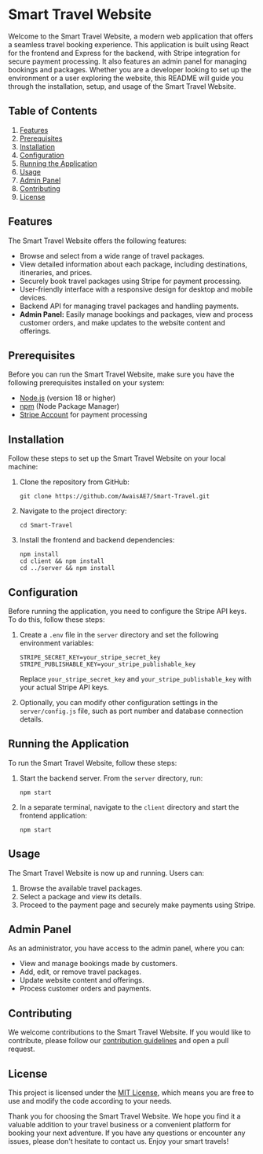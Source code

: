 # Smart Travel Website

Welcome to the Smart Travel Website, a modern web application that offers a seamless travel booking experience. This application is built using React for the frontend and Express for the backend, with Stripe integration for secure payment processing. It also features an admin panel for managing bookings and packages. Whether you are a developer looking to set up the environment or a user exploring the website, this README will guide you through the installation, setup, and usage of the Smart Travel Website.

## Table of Contents
1. [Features](#features)
2. [Prerequisites](#prerequisites)
3. [Installation](#installation)
4. [Configuration](#configuration)
5. [Running the Application](#running-the-application)
6. [Usage](#usage)
7. [Admin Panel](#admin-panel)
8. [Contributing](#contributing)
9. [License](#license)

## Features
The Smart Travel Website offers the following features:

- Browse and select from a wide range of travel packages.
- View detailed information about each package, including destinations, itineraries, and prices.
- Securely book travel packages using Stripe for payment processing.
- User-friendly interface with a responsive design for desktop and mobile devices.
- Backend API for managing travel packages and handling payments.
- **Admin Panel:** Easily manage bookings and packages, view and process customer orders, and make updates to the website content and offerings.

## Prerequisites
Before you can run the Smart Travel Website, make sure you have the following prerequisites installed on your system:

- [Node.js](https://nodejs.org/) (version 18 or higher)
- [npm](https://www.npmjs.com/) (Node Package Manager)
- [Stripe Account](https://stripe.com/) for payment processing

## Installation
Follow these steps to set up the Smart Travel Website on your local machine:

1. Clone the repository from GitHub:

   ```shell
   git clone https://github.com/AwaisAE7/Smart-Travel.git
   ```

2. Navigate to the project directory:

   ```shell
   cd Smart-Travel
   ```

3. Install the frontend and backend dependencies:

   ```shell
   npm install
   cd client && npm install
   cd ../server && npm install
   ```

## Configuration
Before running the application, you need to configure the Stripe API keys. To do this, follow these steps:

1. Create a `.env` file in the `server` directory and set the following environment variables:

   ```env
   STRIPE_SECRET_KEY=your_stripe_secret_key
   STRIPE_PUBLISHABLE_KEY=your_stripe_publishable_key
   ```

   Replace `your_stripe_secret_key` and `your_stripe_publishable_key` with your actual Stripe API keys.

2. Optionally, you can modify other configuration settings in the `server/config.js` file, such as port number and database connection details.

## Running the Application
To run the Smart Travel Website, follow these steps:

1. Start the backend server. From the `server` directory, run:

   ```shell
   npm start
   ```

2. In a separate terminal, navigate to the `client` directory and start the frontend application:

   ```shell
   npm start
   ```


## Usage
The Smart Travel Website is now up and running. Users can:

1. Browse the available travel packages.
2. Select a package and view its details.
3. Proceed to the payment page and securely make payments using Stripe.

## Admin Panel
As an administrator, you have access to the admin panel, where you can:

- View and manage bookings made by customers.
- Add, edit, or remove travel packages.
- Update website content and offerings.
- Process customer orders and payments.

## Contributing
We welcome contributions to the Smart Travel Website. If you would like to contribute, please follow our [contribution guidelines](CONTRIBUTING.md) and open a pull request.

## License
This project is licensed under the [MIT License](LICENSE), which means you are free to use and modify the code according to your needs.

Thank you for choosing the Smart Travel Website. We hope you find it a valuable addition to your travel business or a convenient platform for booking your next adventure. If you have any questions or encounter any issues, please don't hesitate to contact us. Enjoy your smart travels!

